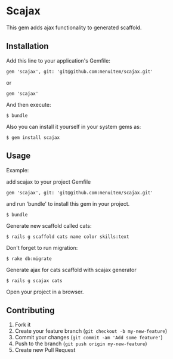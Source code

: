 # Scajax

This gem adds ajax functionality to generated scaffold.

## Installation

Add this line to your application's Gemfile:

    gem 'scajax', git: 'git@github.com:menuitem/scajax.git'

or

    gem 'scajax'

And then execute:

    $ bundle

Also you can  install it yourself in your system gems as:

    $ gem install scajax

## Usage

Example:

add scajax to your project Gemfile

    gem 'scajax', git: 'git@github.com:menuitem/scajax.git'

and run 'bundle' to install this gem in your project.

    $ bundle

Generate new scaffold called cats:

    $ rails g scaffold cats name color skills:text

Don't forget to run migration:

    $ rake db:migrate

Generate ajax for cats scaffold with scajax generator

    $ rails g scajax cats

Open your project in a browser.

## Contributing

1. Fork it
2. Create your feature branch (`git checkout -b my-new-feature`)
3. Commit your changes (`git commit -am 'Add some feature'`)
4. Push to the branch (`git push origin my-new-feature`)
5. Create new Pull Request
